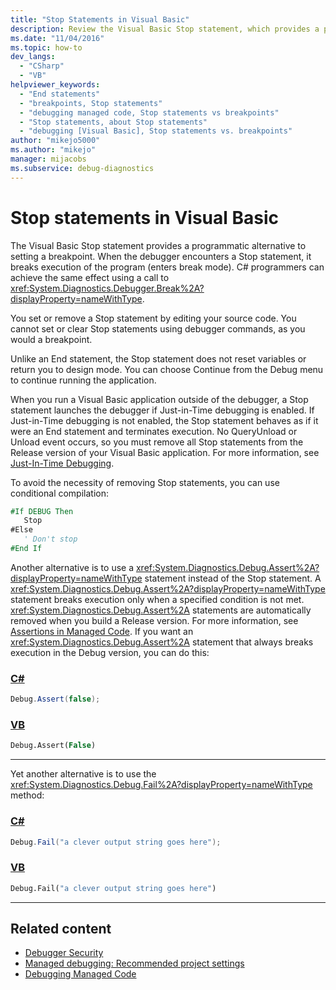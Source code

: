 ```yaml
---
title: "Stop Statements in Visual Basic"
description: Review the Visual Basic Stop statement, which provides a programmatic alternative to setting a breakpoint in Visual Studio.
ms.date: "11/04/2016"
ms.topic: how-to
dev_langs:
  - "CSharp"
  - "VB"
helpviewer_keywords:
  - "End statements"
  - "breakpoints, Stop statements"
  - "debugging managed code, Stop statements vs breakpoints"
  - "Stop statements, about Stop statements"
  - "debugging [Visual Basic], Stop statements vs. breakpoints"
author: "mikejo5000"
ms.author: "mikejo"
manager: mijacobs
ms.subservice: debug-diagnostics
---
```

# Stop statements in Visual Basic

The Visual Basic Stop statement provides a programmatic alternative to setting a breakpoint. When the debugger encounters a Stop statement, it breaks execution of the program (enters break mode). C# programmers can achieve the same effect using a call to <xref:System.Diagnostics.Debugger.Break%2A?displayProperty=nameWithType>.

You set or remove a Stop statement by editing your source code. You cannot set or clear Stop statements using debugger commands, as you would a breakpoint.

Unlike an End statement, the Stop statement does not reset variables or return you to design mode. You can choose Continue from the Debug menu to continue running the application.

When you run a Visual Basic application outside of the debugger, a Stop statement launches the debugger if Just-in-Time debugging is enabled. If Just-in-Time debugging is not enabled, the Stop statement behaves as if it were an End statement and terminates execution. No QueryUnload or Unload event occurs, so you must remove all Stop statements from the Release version of your Visual Basic application. For more information, see [Just-In-Time Debugging](just-in-time-debugging-in-visual-studio.md).

 To avoid the necessity of removing Stop statements, you can use conditional compilation:

```vb
#If DEBUG Then
   Stop
#Else
   ' Don't stop
#End If
```

Another alternative is to use a <xref:System.Diagnostics.Debug.Assert%2A?displayProperty=nameWithType> statement instead of the Stop statement. A <xref:System.Diagnostics.Debug.Assert%2A?displayProperty=nameWithType> statement breaks execution only when a specified condition is not met. <xref:System.Diagnostics.Debug.Assert%2A> statements are automatically removed when you build a Release version. For more information, see [Assertions in Managed Code](assertions-in-managed-code.md). If you want an <xref:System.Diagnostics.Debug.Assert%2A> statement that always breaks execution in the Debug version, you can do this:

### [C#](#tab/csharp)
```csharp
Debug.Assert(false);
```

### [VB](#tab/vb)
```vb
Debug.Assert(False)
```
---

Yet another alternative is to use the <xref:System.Diagnostics.Debug.Fail%2A?displayProperty=nameWithType> method:

### [C#](#tab/csharp)
```csharp
Debug.Fail("a clever output string goes here");
```

### [VB](#tab/vb)
```vb
Debug.Fail("a clever output string goes here")
```
---

## Related content

- [Debugger Security](debugger-security.md)
- [Managed debugging: Recommended project settings](managed-debugging-recommended-property-settings.md)
- [Debugging Managed Code](/visualstudio/debugger/)
